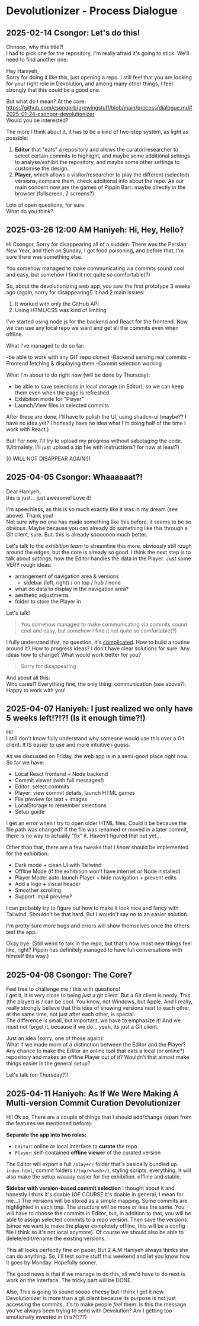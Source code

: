 # Devolutionizer - Process Dialogue

## 2025-02-14 Csongor: Let's do this!

Ohnooo, why this title?!  
I had to pick one for the repository, I'm really afraid it's going to stick. We'll need to find another one.  

Hey Haniyeh,  
Sorry for doing it like this, just opening a repo. I still feel that you are looking for your right role in Devolution, and among many other things, I feel strongly that this could be a good one.  

But what do I mean? At the core:  
https://github.com/csongorb/growingstuff/blob/main/process/dialogue.md#2025-01-24-csongor-devolutionizer  
Would you be interested?

The more I think about it, it has to be a kind of two-step system, as light as possible:

1. **Editor** that "eats" a repository and allows the curator/researcher to select certain commits to highlight, and maybe some additional settings to analyse/exhibit the repository, and maybe some other settings to customise the design.
2. **Player**, which allows a visitor/researcher to play the different (selected) versions, compare them, check additional info about the repo. As our main concern now are the games of Pippin Barr: maybe directly in the browser (fullscreen, 2 screens?).

Lots of open questions, for sure.  
What do you think?

## 2025-03-26 12:00 AM Haniyeh: Hi, Hey, Hello?

Hi Csongor,
Sorry for disappearing all of a sudden. There was the Persian New Year, and then on Sunday, I got food poisoning, and before that, I'm sure there was something else. 

You somehow managed to make communicating via commits sound cool and easy, but somehow I find it not quite so comfortable(?)

So, about the devolutionizing web app, you saw the first prototype 3 weeks ago (again, sorry for disappearing!) It had 2 main issues:
1. It worked with only the GitHub API
2. Using HTML/CSS was kind of limiting

I've started using node.js for the backend and React for the frontend. Now we can use any local repo we want and get all the commits even when offline.

What I've managed to do so far:

-be able to work with any GIT repo cloned
-Backend serving real commits
-Frontend fetching & displaying them
-Commit selection working

What I'm about to do right now (will be done by Thursday):
- be able to save selections in local storage (in Editor), so we can keep them even when the page is refreshed.
- Exhibition mode for "Player"
- Launch/View files in selected commits
  
After these are done, I'll have to polish the UI, using shadcn-ui (maybe?? I have no idea yet? I honestly have no idea what I'm doing half of the time I work with React.)

But! For now, I'll try to upload my progress without sabotaging the code. (Ultimately, I'll just upload a zip file with instructions? for now at least?)

((I WILL NOT DISAPPEAR AGAIN!))

## 2025-04-05 Csongor: Whaaaaaat?!

Dear Haniyeh,  
this is just... just awesome! Love it! 

I'm speechless, as this is so much exactly like it was in my dream (see above). Thank you!  
Not sure why no one has made something like this before, it seems to be so obvious. Maybe because you can already do something like this through a Git client, sure. But: this is already sooooooo much better.

Let's talk to the *exhibition team* to streamline this more, obviously still rough around the edges, but the core is already so good. I think the next step is to talk about *settings*, how the Editor handles the data in the Player. Just some VERY rough ideas:

- arrangement of navigation area & versions 
	- sidebar (left, right) / on top / hub / none
- what do data to display in the navigation area?
- aesthetic adjustments
- folder to store the Player in

Let's talk!

> You somehow managed to make communicating via commits sound cool and easy, but somehow I find it not quite so comfortable(?)

I fully understand that, no question, it's [complicated](https://github.com/csongorb/growingstuff/blob/main/process/dialogue.md). How to build a routine around it? How to progress ideas? I don't have clear solutions for sure. Any ideas how to change? What would work better for you?

> Sorry for disappearing

And about all this:  
Who cares!? Everything fine, the only thing: communication (see above?).  
Happy to work with you!

## 2025-04-07 Haniyeh: I just realized we only have 5 weeks left!?!?! (Is it enough time?!)

Hi!  
I still don't know fully understand why someone would use this over a Git client. It IS easier to use and more intuitive i guess.

As we discussed on Friday, the web app is in a semi-good place right now. So far we have:

- Local React frontend + Node backend  
- Commit viewer (with full messages!)  
- Editor: select commits  
- Player: view commit details, launch HTML games  
- File preview for text + images  
- LocalStorage to remember selections  
- Setup guide  

I get an error when I try to open older HTML files. Could it be because the file path was changed? If the file was renamed or moved in a later commit, there is no way to actually "fix" it. Haven’t figured that out yet...

Other than that, there are a few tweaks that I *know* should be implemented for the exhibition:

- Dark mode + clean UI with Tailwind  
- Offline Mode (if the exhibition won’t have internet or Node installed)  
- Player Mode: auto-launch Player + hide navigation + prevent edits  
- Add a logo + visual header  
- Smoother scrolling  
- Support .mp4 preview?

I can probably try to figure out how to make it look nice and fancy with Tailwind. Shouldn’t be that hard. But I woudn't say no to an easier solution.

I'm pretty sure more bugs and errors will show themselves once the others test the app.

Okay bye. (Still weird to talk in the repo, but that's how most new things feel like, right? Pippin has definitely managed to have full conversations with himself this way.)

## 2025-04-08 Csongor: The Core?

Feel free to challenge me / this with questions!  
I get it, it is very close to being *just* a git client. But a Git client is nerdy. This (the player) is / can be cool. You know, not Windows, but Apple. And I really, really strongly believe that this idea of showing versions *next to* each other, at the same time, not just after each other, is special.  
The difference is small, but important, we have to emphasize it! And we must not forget it, because if we do... yeah, its just a Git client.

Just an idea (sorry, one of those again):  
What if we made more of a distinction between the Editor and the Player? Any chance to make the Editor an online tool that eats a local (or online?) repository and makes an offline Player out of it? Wouldn't that almost make things easier in the general setup?

Let's talk (on Thursday?)!

## 2025-04-11 Haniyeh: As If We Were Making A Multi-version Commit Curation Devolutionizer

Hi!
Ok so, There are a couple of things that I should add/change (apart from the features we mentioned before):

**Separate the app into two roles:**
- `Editor`: online or local interface to **curate** the repo
- `Player`: self-contained **offline viewer** of the curated version

The Editor will export a full  `/player/` folder that's basically bundled up.  `index.html`, commit folders (`/tmp/<hash>/`), styling scripts, everything.
It will also make the setup waaaay easier for the exhibition. offline and stable.

 **Sidebar with version-based commit selection**
 I thought about it and honestly I think it's doable (OF COURSE it's doable in general, I mean for me...) The versions will be stored as a simple mapping. Some commits are highlighted in each tmp. The structure will be more or less the same. You will have to choose the commits in Editor, but, in addition to that, you will be able to assign selected commits to a repo version. Then save the versions. (since we want to make the player completely offline, this will be a config file I think so it's not local anymore). Of course we should also be able to delete/edit/rename the existing versions.

 This all looks perfectly fine on paper, But 2 A.M Haniyeh always thinks she can do anything. So, I'll test some stuff this weekend and let you know how it goes by Monday. Hopefully sooner.

The good news is that if we manage to do this, all we'd have to do next is work on the interface. The tricky part will be DONE.

Also, This is going to sound soooo cheesy but I think I get it now. Devolutionizer is more than a git client because its purpose is not just accessing the commits, it's to make people *feel* them. Is this the message you've always been trying to send with Devolution?  Am I getting too emotionally invested in this?(???)







